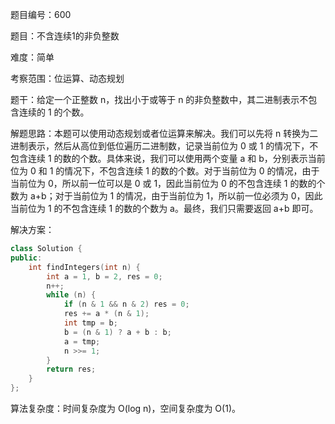 题目编号：600

题目：不含连续1的非负整数

难度：简单

考察范围：位运算、动态规划

题干：给定一个正整数 n，找出小于或等于 n 的非负整数中，其二进制表示不包含连续的 1 的个数。

解题思路：本题可以使用动态规划或者位运算来解决。我们可以先将 n 转换为二进制表示，然后从高位到低位遍历二进制数，记录当前位为 0 或 1 的情况下，不包含连续 1 的数的个数。具体来说，我们可以使用两个变量 a 和 b，分别表示当前位为 0 和 1 的情况下，不包含连续 1 的数的个数。对于当前位为 0 的情况，由于当前位为 0，所以前一位可以是 0 或 1，因此当前位为 0 的不包含连续 1 的数的个数为 a+b；对于当前位为 1 的情况，由于当前位为 1，所以前一位必须为 0，因此当前位为 1 的不包含连续 1 的数的个数为 a。最终，我们只需要返回 a+b 即可。

解决方案：

```cpp
class Solution {
public:
    int findIntegers(int n) {
        int a = 1, b = 2, res = 0;
        n++;
        while (n) {
            if (n & 1 && n & 2) res = 0;
            res += a * (n & 1);
            int tmp = b;
            b = (n & 1) ? a + b : b;
            a = tmp;
            n >>= 1;
        }
        return res;
    }
};
```

算法复杂度：时间复杂度为 O(log n)，空间复杂度为 O(1)。